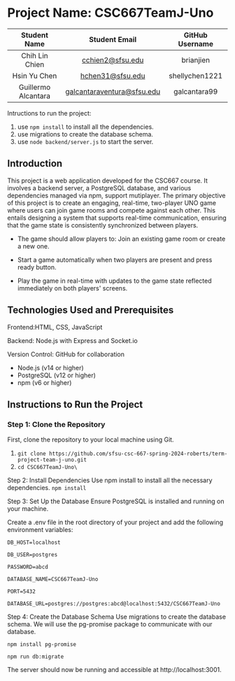 # Project Name: CSC667TeamJ-Uno
| Student Name |   Student Email   | GitHub Username |
|    :---:     |         :---:     |     :---:       |
|Chih Lin Chien|  cchien2@sfsu.edu |    brianjien    |  GitHub             |
Hsin Yu Chen | hchen31@sfsu.edu | shellychen1221 | 
Guillermo Alcantara | galcantaraventura@sfsu.edu | galcantara99 |



Intructions to run the project:
1. use ``npm install`` to install all the dependencies.
2. use migrations to create the database schema.
3. use ``node backend/server.js`` to start the server.
 

## Introduction
This project is a web application developed for the CSC667 course. It involves a backend server, a PostgreSQL database, and various dependencies managed via npm, support mutiplayer. The primary objective of this project is to create an engaging, real-time, two-player UNO game where users can join game rooms and compete against each other. This entails designing a system that supports real-time communication, ensuring that the game state is consistently synchronized between players. 

- The game should allow players to:
Join an existing game room or create a new one.


- Start a game automatically when two players are present and press ready button.


- Play the game in real-time with updates to the game state reflected immediately on both players' screens.
## Technologies Used and  Prerequisites
Frontend:HTML, CSS, JavaScript

Backend: Node.js with Express and Socket.io

Version Control: GitHub for collaboration

- Node.js (v14 or higher)
- PostgreSQL (v12 or higher)
- npm (v6 or higher)

## Instructions to Run the Project

### Step 1: Clone the Repository
First, clone the repository to your local machine using Git.
1. ``git clone https://github.com/sfsu-csc-667-spring-2024-roberts/term-project-team-j-uno.git``
2. ``cd CSC667TeamJ-Uno\``

Step 2: Install Dependencies
Use npm install to install all the necessary dependencies.
``npm install``

Step 3: Set Up the Database
Ensure PostgreSQL is installed and running on your machine.

Create a .env file in the root directory of your project and add the following environment variables:

``DB_HOST=localhost``


``DB_USER=postgres``


``PASSWORD=abcd``


``DATABASE_NAME=CSC667TeamJ-Uno``


``PORT=5432``


``DATABASE_URL=postgres://postgres:abcd@localhost:5432/CSC667TeamJ-Uno``

Step 4: Create the Database Schema
Use migrations to create the database schema. 
We will use the pg-promise package to communicate with our database.
 
``npm install pg-promise``


``npm run db:migrate
``


The server should now be running and accessible at http://localhost:3001.
